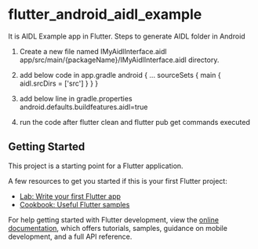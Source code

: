 # flutter_android_aidl_example

It is AIDL Example app in Flutter. 
Steps to generate AIDL folder in Android

1. Create a new file named IMyAidlInterface.aidl app/src/main/{packageName}/IMyAidlInterface.aidl directory.
2. add below code in app.gradle
   android {
    ...
    sourceSets {
        main {
            aidl.srcDirs = ['src']
        }
    }
  }
3. add below line in gradle.properties
   android.defaults.buildfeatures.aidl=true

4. run the code after flutter clean and flutter pub get commands executed



## Getting Started

This project is a starting point for a Flutter application.

A few resources to get you started if this is your first Flutter project:

- [Lab: Write your first Flutter app](https://docs.flutter.dev/get-started/codelab)
- [Cookbook: Useful Flutter samples](https://docs.flutter.dev/cookbook)

For help getting started with Flutter development, view the
[online documentation](https://docs.flutter.dev/), which offers tutorials,
samples, guidance on mobile development, and a full API reference.
